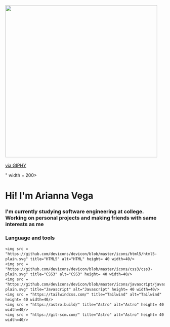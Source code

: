 <div>
  <img src= "<iframe src="https://giphy.com/embed/3NtY188QaxDdC" width="480" height="480" frameBorder="0" class="giphy-embed" allowFullScreen></iframe><p><a href="https://giphy.com/gifs/3NtY188QaxDdC">via GIPHY</a></p>" width = 200>
  <h1> Hi! I'm Arianna Vega</h1>
  <h3> I'm currently studying software engineering at college. Working on personal projects and making friends with same interests as me</h3>
  </div>
  
  <div>
  <h3>Language and tools</h3>
  
    <img src = "https://github.com/devicons/devicon/blob/master/icons/html5/html5-plain.svg" title="HTML5" alt="HTML" height= 40 width=40/>
    <img src = "https://github.com/devicons/devicon/blob/master/icons/css3/css3-plain.svg" title="CSS3" alt="CSS3" height= 40 width=40/>
    <img src = "https://github.com/devicons/devicon/blob/master/icons/javascript/javascript-plain.svg" title="Javascript" alt="Javascript" height= 40 width=40/>
    <img src = "https://tailwindcss.com/" title="Tailwind" alt="Tailwind" height= 40 width=40/>
    <img src = "https://astro.build/" title="Astro" alt="Astro" height= 40 width=40/>
    <img src = "https://git-scm.com/" title="Astro" alt="Astro" height= 40 width=40/>


  
  
  </div>
